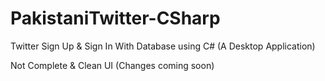 # PakistaniTwitter-CSharp
 Twitter Sign Up & Sign In With Database using C# (A Desktop Application)

Not Complete & Clean UI (Changes coming soon)
